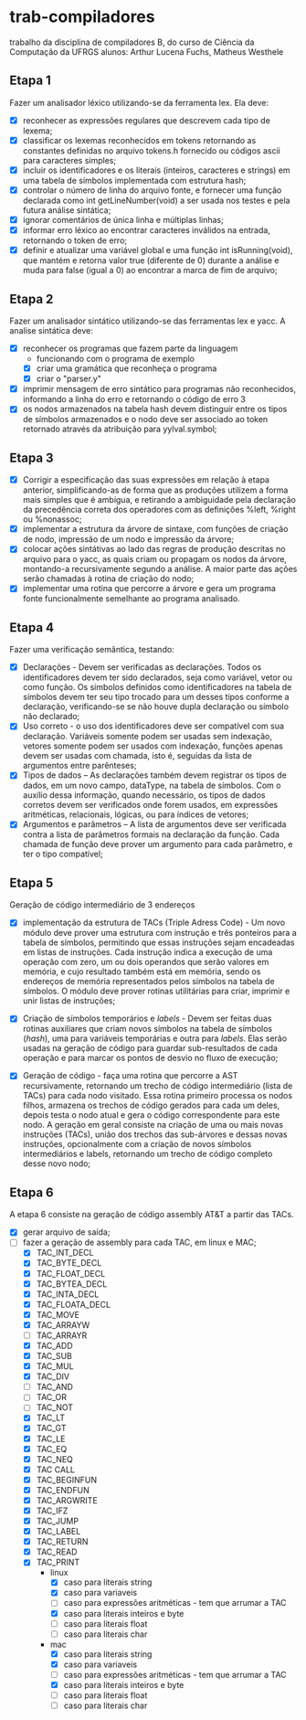 # trab-compiladores
trabalho da disciplina de compiladores B, do curso de Ciência da Computação da UFRGS
alunos: Arthur Lucena Fuchs, Matheus Westhele

## Etapa 1
Fazer um analisador léxico utilizando-se da ferramenta lex. Ela deve:

- [x] reconhecer as expressões regulares que descrevem cada tipo de lexema;
- [x] classificar os lexemas reconhecidos em tokens retornando as constantes definidas no
arquivo tokens.h fornecido ou códigos ascii para caracteres simples;
- [x] incluir os identificadores e os literais (inteiros, caracteres e strings) em uma tabela de
símbolos implementada com estrutura hash;
- [x] controlar o número de linha do arquivo fonte, e fornecer uma função declarada como
int getLineNumber(void) a ser usada nos testes e pela futura análise sintática;
- [X] ignorar comentários de única linha e múltiplas linhas;
- [X] informar erro léxico ao encontrar caracteres inválidos na entrada, retornando o token
de erro;
- [x] definir e atualizar uma variável global e uma função int isRunning(void), que
mantém e retorna valor true (diferente de 0) durante a análise e muda para false (igual
a 0) ao encontrar a marca de fim de arquivo;

## Etapa 2
Fazer um analisador sintático utilizando-se das ferramentas lex e yacc. A analise sintática deve:

- [X] reconhecer os programas que fazem parte da linguagem
  - funcionando com o programa de exemplo
  - [X] criar uma gramática que reconheça o programa
  - [X] criar o "parser.y"
- [X] imprimir mensagem de erro sintático para programas não reconhecidos, informando a linha do erro e retornando o código de erro 3
- [X] os nodos armazenados na tabela hash devem distinguir entre os tipos de símbolos armazenados e o nodo deve ser associado ao token retornado através da atribuição para yylval.symbol;

## Etapa 3
- [X] Corrigir a especificação das suas expressões em relação à etapa anterior, simplificando-­as de forma que as produções utilizem a forma mais simples que é ambígua, e retirando a ambiguidade pela declaração da precedência correta dos operadores com as definições %left, %right ou %nonassoc;
- [X] implementar a estrutura da árvore de sintaxe, com funções de criação de nodo, impressão de um nodo e impressão da árvore;
- [X] colocar ações sintátivas ao lado das regras de produção descritas no arquivo para o yacc, as quais criam ou propagam os nodos da árvore, montando-a recursivamente segundo a análise. A maior parte das ações serão chamadas à rotina de criação do nodo;
- [X] implementar uma rotina que percorre a árvore e gera um programa fonte funcionalmente semelhante ao programa analisado.

## Etapa 4
Fazer uma verificação semântica, testando:

 - [X] Declarações - Devem ser verificadas as declarações. Todos os identificadores devem
ter sido declarados, seja como variável, vetor ou como função. Os símbolos definidos
como identificadores na tabela de símbolos devem ter seu tipo trocado para um desses
tipos conforme a declaração, verificando-se se não houve dupla declaração ou símbolo
não declarado;
- [X] Uso correto - o uso dos identificadores deve ser compatível com sua declaração.
Variáveis somente podem ser usadas sem indexação, vetores somente podem ser
usados com indexação, funções apenas devem ser usadas com chamada, isto é,
seguidas da lista de argumentos entre parênteses;
- [X] Tipos de dados – As declarações também devem registrar os tipos de dados, em um
novo campo, dataType, na tabela de símbolos. Com o auxílio dessa informação,
quando necessário, os tipos de dados corretos devem ser verificados onde forem
usados, em expressões aritméticas, relacionais, lógicas, ou para índices de vetores;
- [X] Argumentos e parâmetros – A lista de argumentos deve ser verificada
contra a lista de parâmetros formais na declaração da função. Cada chamada de
função deve prover um argumento para cada parâmetro, e ter o tipo compatível;

## Etapa 5
Geração de código intermediário de 3 endereços

- [X] implementação da estrutura de TACs (Triple Adress Code) -  Um novo
módulo deve prover uma estrutura com instrução e três ponteiros para a tabela
de símbolos, permitindo que essas instruções sejam encadeadas em
listas de instruções. Cada instrução indica a execução de uma operação com
zero, um ou dois operandos que serão valores em memória, e cujo resultado
também está em memória, sendo os endereços de memória representados pelos
símbolos na tabela de símbolos. O módulo deve prover rotinas utilitárias para
criar, imprimir e unir listas de instruções;

- [X] Criação de símbolos temporários e *labels* - Devem ser feitas duas
rotinas auxiliares que criam novos símbolos na tabela de símbolos (*hash*),
uma para variáveis temporárias e outra para *labels*. Elas serão usadas na
geração de código para guardar sub-resultados de cada operação e para marcar os
pontos de desvio no fluxo de execução;

- [X] Geração de código - faça uma rotina que percorre a AST recursivamente,
retornando um trecho de código intermediário (lista de TACs) para cada nodo
visitado. Essa rotina primeiro processa os nodos filhos, armazena os trechos de
código gerados para cada um deles, depois testa o nodo atual e gera o código
correspondente para este nodo. A geração em geral consiste na criação de uma ou
mais novas instruções (TACs), união dos trechos das sub-árvores e dessas novas
instruções, opcionalmente com a criação de novos símbolos intermediários e
labels, retornando um trecho de código completo desse novo nodo;

## Etapa 6
A etapa 6 consiste na geração de código assembly AT&T a partir das TACs.
- [X] gerar arquivo de saída;
- [ ] fazer a geração de assembly para cada TAC, em linux e MAC;
   - [X] TAC_INT_DECL
   - [X] TAC_BYTE_DECL
   - [X] TAC_FLOAT_DECL
   - [X] TAC_BYTEA_DECL
   - [X] TAC_INTA_DECL
   - [X] TAC_FLOATA_DECL
   - [X] TAC_MOVE
   - [X] TAC_ARRAYW
   - [ ] TAC_ARRAYR
   - [X] TAC_ADD
   - [X] TAC_SUB
   - [X] TAC_MUL
   - [X] TAC_DIV
   - [ ] TAC_AND
   - [ ] TAC_OR
   - [ ] TAC_NOT
   - [X] TAC_LT
   - [X] TAC_GT
   - [X] TAC_LE
   - [X] TAC_EQ
   - [X] TAC_NEQ
   - [X] TAC CALL
   - [X] TAC_BEGINFUN
   - [X] TAC_ENDFUN
   - [X] TAC_ARGWRITE
   - [X] TAC_IFZ
   - [X] TAC_JUMP
   - [X] TAC_LABEL
   - [X] TAC_RETURN
   - [X] TAC_READ
   - [X] TAC_PRINT
      - linux
        - [X] caso para literais string
        - [X] caso para variaveis
        - [ ] caso para expressões aritméticas - tem que arrumar a TAC
        - [X] caso para literais inteiros e byte
        - [ ] caso para literais float
        - [ ] caso para literais char
      - mac
        - [X] caso para literais string
        - [X] caso para variaveis
        - [ ] caso para expressões aritméticas - tem que arrumar a TAC
        - [X] caso para literais inteiros e byte
        - [ ] caso para literais float
        - [ ] caso para literais char
